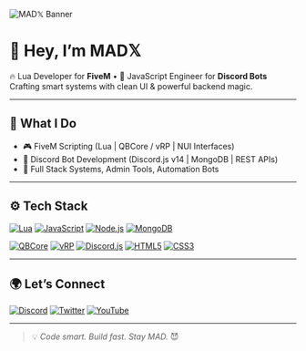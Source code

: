 ![MAD𝕏 Banner](https://cdn.discordapp.com/attachments/1136565771368136774/1364352619866230835/Untitled_design_10.png?ex=68095be5&is=68080a65&hm=8d439307bd5c1b29e65b9455265f8e81e42b77134065e7afe7a29d10239ffce3&)
# 👋 Hey, I’m **MAD𝕏**

🔥 Lua Developer for **FiveM** • 🤖 JavaScript Engineer for **Discord Bots**  
Crafting smart systems with clean UI & powerful backend magic.

---

## 🧰 What I Do

- 🎮 FiveM Scripting (Lua | QBCore / vRP | NUI Interfaces)
- 🤖 Discord Bot Development (Discord.js v14 | MongoDB | REST APIs)
- 🧪 Full Stack Systems, Admin Tools, Automation Bots

---

## ⚙️ Tech Stack
[![Lua](https://img.shields.io/badge/Lua-2C2D72?style=flat-square&logo=lua&logoColor=white)](https://www.lua.org/)
[![JavaScript](https://img.shields.io/badge/JavaScript-F7DF1E?style=flat-square&logo=javascript&logoColor=black)](https://developer.mozilla.org/en-US/docs/Web/JavaScript)
[![Node.js](https://img.shields.io/badge/Node.js-339933?style=flat-square&logo=node.js&logoColor=white)](https://nodejs.org/)
[![MongoDB](https://img.shields.io/badge/MongoDB-47A248?style=flat-square&logo=mongodb&logoColor=white)](https://www.mongodb.com/)

[![QBCore](https://img.shields.io/badge/QBCore-00BFFF?style=flat-square&logo=github&logoColor=white)](https://github.com/qbcore-framework)
[![vRP](https://img.shields.io/badge/vRP-0A6F7E?style=flat-square&logo=github&logoColor=white)](https://github.com/ImagicTheCat/vRP)
[![Discord.js](https://img.shields.io/badge/Discord.js-5865F2?style=flat-square&logo=discord&logoColor=white)](https://discord.js.org/)
[![HTML5](https://img.shields.io/badge/HTML5-E34F26?style=flat-square&logo=html5&logoColor=white)](https://developer.mozilla.org/en-US/docs/Web/HTML)
[![CSS3](https://img.shields.io/badge/CSS3-1572B6?style=flat-square&logo=css3&logoColor=white)](https://developer.mozilla.org/en-US/docs/Web/CSS)


---

## 🌍 Let’s Connect

[![Discord](https://img.shields.io/badge/Discord-5865F2?style=flat-square&logo=discord&logoColor=white)](https://discord.gg/GsAabsdC5p)
[![Twitter](https://img.shields.io/badge/Twitter-1DA1F2?style=flat-square&logo=twitter&logoColor=white)](https://twitter.com/MADX900)
[![YouTube](https://img.shields.io/badge/YouTube-FF0000?style=flat-square&logo=youtube&logoColor=white)](https://youtube.com/MADX_Developer)

---

> 💡 *Code smart. Build fast. Stay MAD.* 😈
